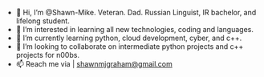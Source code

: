 - 👋 Hi, I’m @Shawn-Mike. Veteran. Dad. Russian Linguist, IR bachelor, and lifelong student. 
- 👀 I’m interested in learning all new technologies, coding and languages. 
- 🌱 I’m currently learning python, cloud development, cyber, and c++. 
- 💞️ I’m looking to collaborate on intermediate python projects and c++ projects for n00bs. 
- 📫 Reach me via | shawnmjgraham@gmail.com

<!---
Shawn-Mike/Shawn-Mike is a ✨ special ✨ repository because its `README.md` (this file) appears on your GitHub profile.
You can click the Preview link to take a look at your changes.
--->
